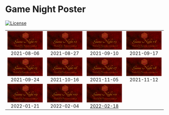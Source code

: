 
<!-- README.md is generated from README.Rmd. Please edit that file -->

# Game Night Poster

<!-- badges: start -->

[![License](https://img.shields.io/github/license/mcanouil/game-night)](LICENSE)
<!-- badges: end -->

<table>
<tr>
<td align="center">
<img alt="Poster for 2021-08-06 game night" src="thumbs/2021-08-06.png" width="100%" height="auto" /><br/>2021-08-06
</td>
<td align="center">
<img alt="Poster for 2021-08-27 game night" src="thumbs/2021-08-27.png" width="100%" height="auto" /><br/>2021-08-27
</td>
<td align="center">
<img alt="Poster for 2021-09-10 game night" src="thumbs/2021-09-10.png" width="100%" height="auto" /><br/>2021-09-10
</td>
<td align="center">
<img alt="Poster for 2021-09-17 game night" src="thumbs/2021-09-17.png" width="100%" height="auto" /><br/>2021-09-17
</td>
</tr>
<tr>
<td align="center">
<img alt="Poster for 2021-09-24 game night" src="thumbs/2021-09-24.png" width="100%" height="auto" /><br/>2021-09-24
</td>
<td align="center">
<img alt="Poster for 2021-10-16 game night" src="thumbs/2021-10-16.png" width="100%" height="auto" /><br/>2021-10-16
</td>
<td align="center">
<img alt="Poster for 2021-11-05 game night" src="thumbs/2021-11-05.png" width="100%" height="auto" /><br/>2021-11-05
</td>
<td align="center">
<img alt="Poster for 2021-11-12 game night" src="thumbs/2021-11-12.png" width="100%" height="auto" /><br/>2021-11-12
</td>
</tr>
<tr>
<td align="center">
<img alt="Poster for 2022-01-21 game night" src="thumbs/2022-01-21.png" width="100%" height="auto" /><br/>2022-01-21
</td>
<td align="center">
<img alt="Poster for 2022-02-04 game night" src="thumbs/2022-02-04.png" width="100%" height="auto" /><br/>2022-02-04
</td>
<td align="center">
<a href="posters/2022-02-18"><img alt="Poster for 2022-02-18 game night" src="thumbs/2022-02-18.png" width="100%" height="auto" /><br/>2022-02-18</a>
</td>
</tr>
</table>
